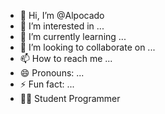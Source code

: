 - 👋 Hi, I’m @Alpocado
- 👀 I’m interested in ...
- 🌱 I’m currently learning ...
- 💞️ I’m looking to collaborate on ...
- 📫 How to reach me ...
- 😄 Pronouns: ...
- ⚡ Fun fact: ...
- 👩‍💻 Student Programmer 

<!---
Alpocado/Alpocado is a ✨ special ✨ repository because its `README.md` (this file) appears on your GitHub profile.
You can click the Preview link to take a look at your changes.
--->
